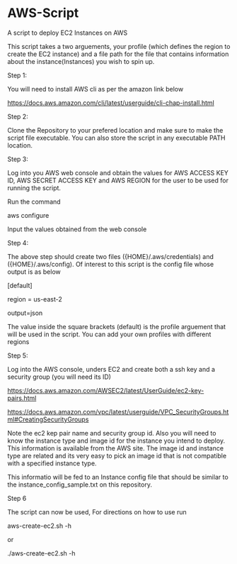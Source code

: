 # AWS-Script
A script to deploy EC2 Instances on AWS

This script takes a two arguements, your profile (which defines the region to create the EC2 instance) and a file path for the file that contains information about the instance(Instances) you wish to spin up.


Step 1: 

You will need to install AWS cli as per the amazon link below

https://docs.aws.amazon.com/cli/latest/userguide/cli-chap-install.html

Step 2: 

Clone the Repository to your prefered location and make sure to make the script file executable. You can also store the script in any executable PATH location.

Step 3: 

Log into you AWS web console and obtain the values for AWS ACCESS KEY ID, AWS SECRET ACCESS KEY and AWS REGION for the user to be used for running the script.

Run the command 

aws configure

Input the values obtained from the web console

Step 4: 

The above step should create two files ({HOME}/.aws/credentials) and ({HOME}/.aws/config). Of interest to this script is the config file whose output is as below

[default]

region = us-east-2

output=json

The value inside the square brackets (default) is the profile arguement that will be used in the script. You can add your own profiles with different regions


Step 5: 

Log into the AWS console, unders EC2 and create both a ssh key and a security group (you will need its ID)

https://docs.aws.amazon.com/AWSEC2/latest/UserGuide/ec2-key-pairs.html

https://docs.aws.amazon.com/vpc/latest/userguide/VPC_SecurityGroups.html#CreatingSecurityGroups

Note the ec2 kep pair name and security group id. Also you will need to know the instance type and image id for the instance you intend to deploy. This information is available from the AWS site. The image id and instance type are related and its very easy to pick an image id that is not compatible with a specified instance type.

This informatio will be fed to an Instance config file that should be similar to the instance_config_sample.txt on this repository.


Step 6

The script can now be used, For directions on how to use run 

aws-create-ec2.sh -h

or

./aws-create-ec2.sh -h

